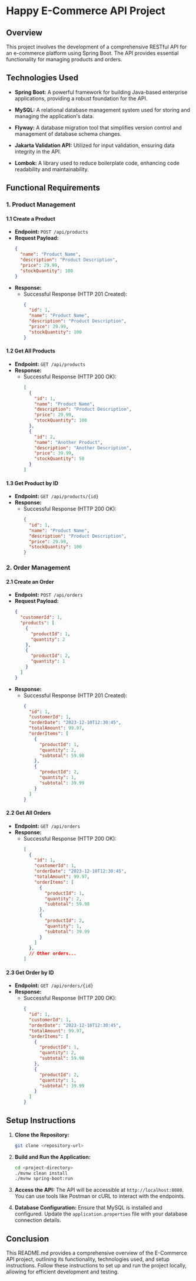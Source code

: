 # Happy E-Commerce API Project

## Overview

This project involves the development of a comprehensive RESTful API for an e-commerce platform using Spring Boot. The API provides essential functionality for managing products and orders.

## Technologies Used

- **Spring Boot:** A powerful framework for building Java-based enterprise applications, providing a robust foundation for the API.

- **MySQL:** A relational database management system used for storing and managing the application's data.

- **Flyway:** A database migration tool that simplifies version control and management of database schema changes.

- **Jakarta Validation API:** Utilized for input validation, ensuring data integrity in the API.

- **Lombok:** A library used to reduce boilerplate code, enhancing code readability and maintainability.

## Functional Requirements

### 1. Product Management

#### 1.1 Create a Product

- **Endpoint:** `POST /api/products`
- **Request Payload:**
  ```json
  {
    "name": "Product Name",
    "description": "Product Description",
    "price": 29.99,
    "stockQuantity": 100
  }
  ```
- **Response:**
    - Successful Response (HTTP 201 Created):
      ```json
      {
        "id": 1,
        "name": "Product Name",
        "description": "Product Description",
        "price": 29.99,
        "stockQuantity": 100
      }
      ```

#### 1.2 Get All Products

- **Endpoint:** `GET /api/products`
- **Response:**
    - Successful Response (HTTP 200 OK):
      ```json
      [
        {
          "id": 1,
          "name": "Product Name",
          "description": "Product Description",
          "price": 29.99,
          "stockQuantity": 100
        },
        {
          "id": 2,
          "name": "Another Product",
          "description": "Another Description",
          "price": 39.99,
          "stockQuantity": 50
        }
      ]
      ```

#### 1.3 Get Product by ID

- **Endpoint:** `GET /api/products/{id}`
- **Response:**
    - Successful Response (HTTP 200 OK):
      ```json
      {
        "id": 1,
        "name": "Product Name",
        "description": "Product Description",
        "price": 29.99,
        "stockQuantity": 100
      }
      ```

### 2. Order Management

#### 2.1 Create an Order

- **Endpoint:** `POST /api/orders`
- **Request Payload:**
  ```json
  {
    "customerId": 1,
    "products": [
      {
        "productId": 1,
        "quantity": 2
      },
      {
        "productId": 2,
        "quantity": 1
      }
    ]
  }
  ```
- **Response:**
    - Successful Response (HTTP 201 Created):
      ```json
      {
        "id": 1,
        "customerId": 1,
        "orderDate": "2023-12-10T12:30:45",
        "totalAmount": 99.97,
        "orderItems": [
          {
            "productId": 1,
            "quantity": 2,
            "subtotal": 59.98
          },
          {
            "productId": 2,
            "quantity": 1,
            "subtotal": 39.99
          }
        ]
      }
      ```

#### 2.2 Get All Orders

- **Endpoint:** `GET /api/orders`
- **Response:**
    - Successful Response (HTTP 200 OK):
      ```json
      [
        {
          "id": 1,
          "customerId": 1,
          "orderDate": "2023-12-10T12:30:45",
          "totalAmount": 99.97,
          "orderItems": [
            {
              "productId": 1,
              "quantity": 2,
              "subtotal": 59.98
            },
            {
              "productId": 2,
              "quantity": 1,
              "subtotal": 39.99
            }
          ]
        },
        // Other orders...
      ]
      ```

#### 2.3 Get Order by ID

- **Endpoint:** `GET /api/orders/{id}`
- **Response:**
    - Successful Response (HTTP 200 OK):
      ```json
      {
        "id": 1,
        "customerId": 1,
        "orderDate": "2023-12-10T12:30:45",
        "totalAmount": 99.97,
        "orderItems": [
          {
            "productId": 1,
            "quantity": 2,
            "subtotal": 59.98
          },
          {
            "productId": 2,
            "quantity": 1,
            "subtotal": 39.99
          }
        ]
      }
      ```

## Setup Instructions

1. **Clone the Repository:**
   ```bash
   git clone <repository-url>
   ```

2. **Build and Run the Application:**
   ```bash
   cd <project-directory>
   ./mvnw clean install
   ./mvnw spring-boot:run
   ```

3. **Access the API:**
   The API will be accessible at `http://localhost:8080`. You can use tools like Postman or cURL to interact with the endpoints.

4. **Database Configuration:**
   Ensure that MySQL is installed and configured. Update the `application.properties` file with your database connection details.

## Conclusion

This README.md provides a comprehensive overview of the E-Commerce API project, outlining its functionality, technologies used, and setup instructions. Follow these instructions to set up and run the project locally, allowing for efficient development and testing.
